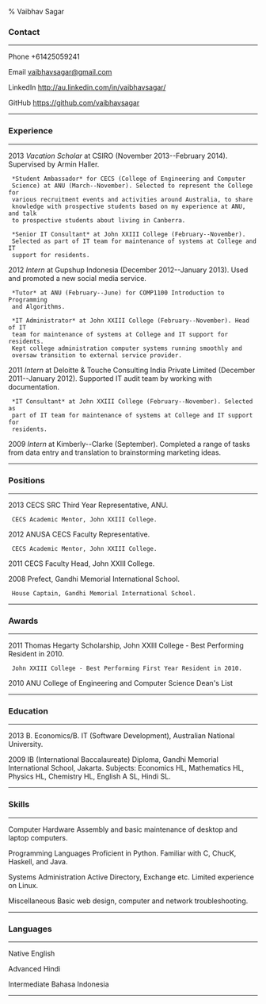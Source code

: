 % Vaibhav Sagar

### Contact ###
-------- -----------------------------------------------------------------------
Phone    +61425059241

Email    <vaibhavsagar@gmail.com>

LinkedIn <http://au.linkedin.com/in/vaibhavsagar/>

GitHub   <https://github.com/vaibhavsagar>
-------- -----------------------------------------------------------------------

### Experience ###
---- ---------------------------------------------------------------------------
2013 *Vacation Scholar* at CSIRO (November 2013--February 2014). Supervised
     by Armin Haller.  

     *Student Ambassador* for CECS (College of Engineering and Computer 
     Science) at ANU (March--November). Selected to represent the College for 
     various recruitment events and activities around Australia, to share 
     knowledge with prospective students based on my experience at ANU, and talk
     to prospective students about living in Canberra.  
    
     *Senior IT Consultant* at John XXIII College (February--November). 
     Selected as part of IT team for maintenance of systems at College and IT 
     support for residents.  
    
    
2012 *Intern* at Gupshup Indonesia (December 2012--January 2013). Used and 
     promoted a new social media service.  
     
     *Tutor* at ANU (February--June) for COMP1100 Introduction to Programming
     and Algorithms.  
   
     *IT Administrator* at John XXIII College (February--November). Head of IT 
     team for maintenance of systems at College and IT support for residents.
     Kept college administration computer systems running smoothly and 
     oversaw transition to external service provider.  
     

2011 *Intern* at Deloitte & Touche Consulting India Private Limited 
     (December 2011--January 2012).  Supported IT audit team by working with
     documentation. 
   
     *IT Consultant* at John XXIII College (February--November). Selected as 
     part of IT team for maintenance of systems at College and IT support for 
     residents.  


2009 *Intern* at Kimberly--Clarke (September). Completed a range of tasks 
     from data entry and translation to brainstorming marketing ideas.
---- ---------------------------------------------------------------------------     


### Positions ###
---- ---------------------------------------------------------------------------
2013 CECS SRC Third Year Representative, ANU.
   
     CECS Academic Mentor, John XXIII College.

2012 ANUSA CECS Faculty Representative.
   
     CECS Academic Mentor, John XXIII College.

2011 CECS Faculty Head, John XXIII College.
   
2008 Prefect, Gandhi Memorial International School.
   
     House Captain, Gandhi Memorial International School.
---- ---------------------------------------------------------------------------

### Awards ###
---- ---------------------------------------------------------------------------
2011 Thomas Hegarty Scholarship, John XXIII College - Best Performing Resident 
     in 2010.
   
     John XXIII College - Best Performing First Year Resident in 2010.

2010 ANU College of Engineering and Computer Science Dean's List
---- --------------------------------------------------------------------------- 


### Education ###
---- ---------------------------------------------------------------------------
2013 B. Economics/B. IT (Software Development), Australian National University. 

2009 IB (International Baccalaureate) Diploma, Gandhi Memorial International 
     School, Jakarta. Subjects: Economics HL, Mathematics HL, Physics HL, 
     Chemistry HL, English A SL, Hindi SL.
---- ---------------------------------------------------------------------------

### Skills ###
---------------------- ---------------------------------------------------------
Computer Hardware      Assembly and basic maintenance of desktop and laptop 
                       computers.  

Programming Languages  Proficient in Python. Familiar with C, ChucK, 
                       Haskell, and Java.  

Systems Administration Active Directory, Exchange etc. Limited experience on 
                       Linux.

Miscellaneous          Basic web design, computer and network troubleshooting.
---------------------- ---------------------------------------------------------

### Languages ###

------------ -------------------------------------------------------------------
Native       English

Advanced     Hindi

Intermediate Bahasa Indonesia
------------ -------------------------------------------------------------------